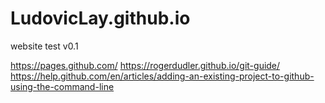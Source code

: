 # LudovicLay.github.io
website test v0.1

https://pages.github.com/
https://rogerdudler.github.io/git-guide/
https://help.github.com/en/articles/adding-an-existing-project-to-github-using-the-command-line
